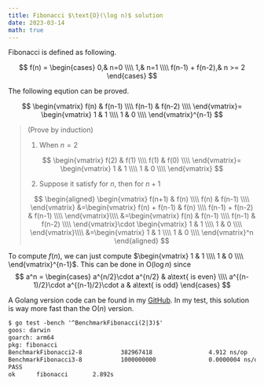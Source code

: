```yaml
---
title: Fibonacci $\text{O}(\log n)$ solution
date: 2023-03-14
math: true
---
```


Fibonacci is defined as following.

$$
f(n) = \begin{cases}
0,& n=0 \\\\
1,& n=1 \\\\
f(n-1) + f(n-2),& n >= 2
\end{cases}
$$

The following eqution can be proved.

$$
\begin{vmatrix}
  f(n) & f(n-1) \\\\
  f(n-1) & f(n-2) \\\\
\end{vmatrix}=
\begin{vmatrix}
  1 & 1 \\\\
  1 & 0 \\\\
\end{vmatrix}^{n-1}
$$

> (Prove by induction)
>
> 1. When $n=2$
>
>  $$
   \begin{vmatrix}
     f(2) & f(1) \\\\
     f(1) & f(0) \\\\
   \end{vmatrix}=
   \begin{vmatrix}
     1 & 1 \\\\
     1 & 0 \\\\
   \end{vmatrix}
>  $$
>
> 2. Suppose it satisfy for $n$, then for $n+1$
>
>  $$
   \begin{aligned}
   \begin{vmatrix}
     f(n+1) & f(n) \\\\
     f(n) & f(n-1) \\\\
   \end{vmatrix}
   &=\begin{vmatrix}
     f(n) + f(n-1) & f(n) \\\\
     f(n-1) + f(n-2) & f(n-1) \\\\
   \end{vmatrix}\\\\
   &=\begin{vmatrix}
     f(n) & f(n-1) \\\\
     f(n-1) & f(n-2) \\\\
   \end{vmatrix}\cdot
   \begin{vmatrix}
     1 & 1 \\\\
     1 & 0 \\\\
   \end{vmatrix}\\\\
   &=\begin{vmatrix}
     1 & 1 \\\\
     1 & 0 \\\\
   \end{vmatrix}^n
   \end{aligned}
   $$

To compute $f(n)$, we can just compute
$\begin{vmatrix}
  1 & 1 \\\\
  1 & 0 \\\\
\end{vmatrix}^{n-1}$.
This can be done in $\text{O}(\log n)$ since
$$
a^n = \begin{cases}
  a^{n/2}\cdot a^{n/2} & a\text{ is even} \\\\
  a^{(n-1)/2}\cdot a^{(n-1)/2}\cdot a & a\text{ is odd}
\end{cases}
$$

A Golang version code can be found in my [GitHub](https://github.com/qsliu2017/fibonacci). In my test, this solution is way more fast than the $\text{O}(n)$ version.

```txt
$ go test -bench '^BenchmarkFibonacci(2|3)$'
goos: darwin
goarch: arm64
pkg: fibonacci
BenchmarkFibonacci2-8           382967418                4.912 ns/op
BenchmarkFibonacci3-8           1000000000               0.0000004 ns/op
PASS
ok      fibonacci       2.892s
```
